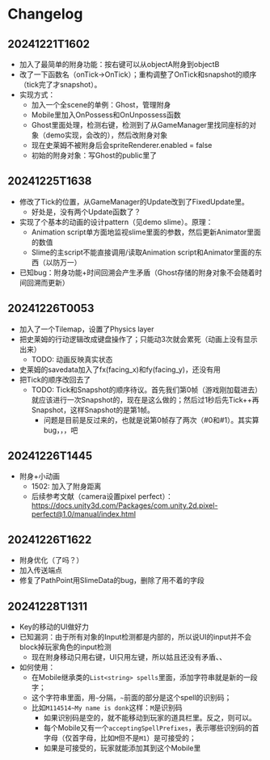 # Changelog

## 20241221T1602

- 加入了最简单的附身功能：按右键可以从objectA附身到objectB
- 改了一下函数名（onTick→OnTick）；重构调整了OnTick和snapshot的顺序（tick完了才snapshot）。
- 实现方式：
  - 加入一个全scene的单例：Ghost，管理附身
  - Mobile里加入OnPossess和OnUnpossess函数
  - Ghost里面处理，检测右键，检测到了从GameManager里找同座标的对象（demo实现，会改的），然后改附身对象
  - 现在史莱姆不被附身后会spriteRenderer.enabled = false
  - 初始的附身对象：写Ghost的public里了

## 20241225T1638
- 修改了Tick的位置，从GameManager的Update改到了FixedUpdate里。
  - 好处是，没有两个Update函数了？
- 实现了个基本的动画的设计pattern（见demo slime）。原理：
  - Animation script单方面地监视slime里面的参数，然后更新Animator里面的数值
  - Slime的主script不能直接调用/读取Animation script和Animator里面的东西（以防万一）
- 已知bug：附身功能+时间回溯会产生矛盾（Ghost存储的附身对象不会随着时间回溯而更新）

## 20241226T0053
- 加入了一个Tilemap，设置了Physics layer
- 把史莱姆的行动逻辑改成键盘操作了；只能动3次就会累死（动画上没有显示出来）
  - TODO: 动画反映真实状态
- 史莱姆的savedata加入了fx(facing_x)和fy(facing_y)，还没有用
- 把Tick的顺序改回去了
  - TODO: Tick和Snapshot的顺序待议。首先我们第0帧（游戏刚加载进去）就应该进行一次Snapshot的，现在是这么做的；然后过1秒后先Tick++再Snapshot，这样Snapshot的是第1帧。
    - 问题是目前是反过来的，也就是说第0帧存了两次（#0和#1）。其实算bug，，，吧

## 20241226T1445
- 附身+小动画
  - 1502: 加入了附身距离
  - 后续参考文献（camera设置pixel perfect）：https://docs.unity3d.com/Packages/com.unity.2d.pixel-perfect@1.0/manual/index.html

## 20241226T1622
- 附身优化（了吗？）
- 加入传送端点
- 修复了PathPoint用SlimeData的bug，删除了用不着的字段

## 20241228T1311
- Key的移动的UI做好力
- 已知漏洞：由于所有对象的Input检测都是内部的，所以说UI的input并不会block掉玩家角色的input检测
  - 现在附身移动只用右键，UI只用左键，所以姑且还没有矛盾、、
- 如何使用：
  - 在Mobile继承类的`List<string> spells`里面，添加字符串就是新的一段字；
  - 这个字符串里面，用`~`分隔，`~`前面的部分是这个spell的识别码；
  - 比如`M114514~My name is donk`这样：`M`是识别码
    - 如果识别码是空的，就不能移动到玩家的道具栏里。反之，则可以。
    - 每个Mobile又有一个`acceptingSpellPrefixes`，表示哪些识别码的首字母（仅首字母，比如`M`但不是`M1`）是可接受的；
    - 如果是可接受的，玩家就能添加其到这个Mobile里